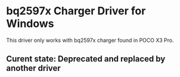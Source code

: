 # bq2597x Charger Driver for Windows
This driver only works with bq2597x charger found in POCO X3 Pro.

## Curent state: Deprecated and replaced by another driver

